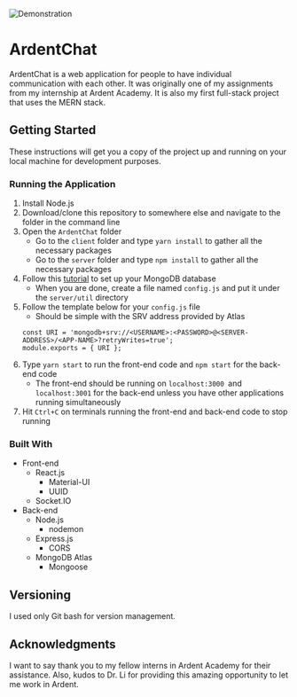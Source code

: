 ![Demonstration](./demo.gif)
# ArdentChat
ArdentChat is a web application for people to have individual communication with each other. It was originally one of my assignments from my internship at Ardent Academy. It is also my first full-stack project that uses the MERN stack.

## Getting Started
These instructions will get you a copy of the project up and running on your local machine for development purposes.

### Running the Application
1. Install Node.js
2. Download/clone this repository to somewhere else and navigate to the folder in the command line
3. Open the ```ArdentChat``` folder
    - Go to the ```client``` folder and type ```yarn install``` to gather all the necessary packages 
    - Go to the ```server``` folder and type ```npm install``` to gather all the necessary packages
4. Follow this [tutorial](https://fullstackopen.com/en/part3/saving_data_to_mongo_db) to set up your MongoDB database
    - When you are done, create a file named ```config.js``` and put it under the ```server/util``` directory
5. Follow the template below for your ```config.js``` file
    - Should be simple with the SRV address provided by Atlas
    ``````
    const URI = 'mongodb+srv://<USERNAME>:<PASSWORD>@<SERVER-ADDRESS>/<APP-NAME>?retryWrites=true';
    module.exports = { URI };
    ``````
6. Type ```yarn start``` to run the front-end code and ```npm start``` for the back-end code
    - The front-end should be running on ```localhost:3000 ```and ```localhost:3001``` for the back-end unless you have other applications running simultaneously
7. Hit ```Ctrl+C``` on terminals running the front-end and back-end code to stop running

### Built With
- Front-end
    - React.js
      - Material-UI
      - UUID
    - Socket.IO
- Back-end
    - Node.js
      - nodemon
    - Express.js
      - CORS
    - MongoDB Atlas
      - Mongoose


## Versioning
I used only Git bash for version management.

## Acknowledgments
I want to say thank you to my fellow interns in Ardent Academy for their assistance. Also, kudos to Dr. Li for providing this amazing opportunity to let me work in Ardent.
